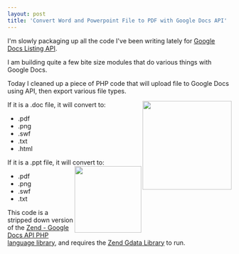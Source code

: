 ```yaml
---
layout: post
title: 'Convert Word and Powerpoint File to PDF with Google Docs API'
---
```

I'm slowly packaging up all the code I've been writing lately for <a title="Google Docs Listing API" href="http://code.google.com/apis/documents/">Google Docs Listing API</a>.<p></p>
I am building quite a few bite size modules that do various things with Google Docs.<p></p>
Today I cleaned up a piece of PHP code that will upload file to Google Docs using API, then export various file types.<p></p>
If it is a .doc file, it will convert to:<img src="http://kinlane-productions.s3.amazonaws.com/word-to-pdf-conversion.gif" alt="" width="200" align="right" />
<ul class="mainlist">
	<li>.pdf</li>
	<li>.png</li>
	<li>.swf</li>
	<li>.txt</li>
	<li>.html</li>
</ul>
If it is a .ppt file, it will convert to:<img src="http://kinlane-productions.s3.amazonaws.com/powerpoint-to-pdf.png" alt="" width="150" align="right" />
<ul class="mainlist">
	<li>.pdf</li>
	<li>.png</li>
	<li>.swf</li>
	<li>.txt</li>
</ul>
This code is a stripped down version of the <a title="Zend - Google Docs API PHP Language Library" href="http://code.google.com/apis/documents/docs/1.0/developers_guide_php.html">Zend - Google Docs API PHP language library</a>, and requires the <a title="Zend GData Library" href="http://framework.zend.com/manual/en/zend.gdata.docs.html">Zend Gdata Library</a> to run.<p></p>
<script src="https://gist.github.com/922855.js?file=Convert%20Word%20and%20Powerpoint%20File%20to%20PDF%20with%20Google%20Docs%20API"></script>